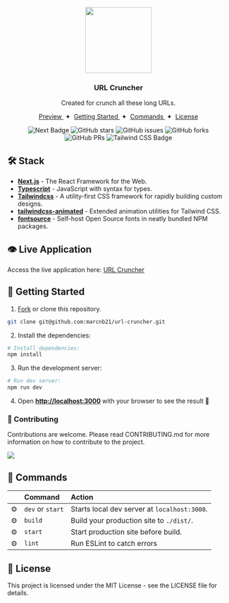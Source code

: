 <div align="center" style="margin-top: 30px;">
<img src="public/url-cruncher-github-logo.avif" height="150px" width="auto" /> 
<h3>
 URL Cruncher
</h3>
<p>Created for crunch all these long URLs.</p>
</div>

<div align="center">
    <a href="#" target="_blank">
        Preview
    </a>
    <span>&nbsp;✦&nbsp;</span>
    <a href="#-getting-started">
        Getting Started
    </a>
    <span>&nbsp;✦&nbsp;</span>
    <a href="#-commands">
        Commands
    </a>
    <span>&nbsp;✦&nbsp;</span>
    <a href="#-license">
        License
    </a>
    
</div>

<p></p>

<div align="center">

![Next Badge](https://img.shields.io/badge/Next.js-000000?logo=nextdotjs&logoColor=fff&style=flat)
![GitHub stars](https://img.shields.io/github/stars/marcnb21/url-cruncher)
![GitHub issues](https://img.shields.io/github/issues/marcnb21/url-cruncher)
![GitHub forks](https://img.shields.io/github/forks/marcnb21/url-cruncher)
![GitHub PRs](https://img.shields.io/github/issues-pr/marcnb21/url-cruncher)
![Tailwind CSS Badge](https://img.shields.io/badge/Tailwind%20CSS-06B6D4?logo=tailwindcss&logoColor=fff&style=flat)

</div>

## 🛠️ Stack

- [**Next.js**](https://nextjs.org/) - The React Framework for the Web.
- [**Typescript**](https://www.typescriptlang.org/) - JavaScript with syntax for types.
- [**Tailwindcss**](https://tailwindcss.com/) - A utility-first CSS framework for rapidly building custom designs.
- [**tailwindcss-animated**](https://github.com/new-data-services/tailwindcss-animated) - Extended animation utilities for Tailwind CSS.
- [**fontsource**](https://fontsource.org/) - Self-host Open Source fonts in neatly bundled NPM packages.

## 👁️ Live Application
Access the live application here: [URL Cruncher](https://url-cruncher.vercel.app)

## 🚀 Getting Started

1. [Fork](https://github.com/marcnb21/url-cruncher/fork) or clone this repository.

```bash
git clone git@github.com:marcnb21/url-cruncher.git
```

2. Install the dependencies:

```bash
# Install dependencies:
npm install
```

3. Run the development server:

```bash
# Run dev server:
npm run dev
```

4. Open [**http://localhost:3000**](http://localhost:3000/) with your browser to see the result 🚀


### 🤝 Contributing
Contributions are welcome. Please read CONTRIBUTING.md for more information on how to contribute to the project.

<a href="https://github.com/marcnb21/url-cruncher/graphs/contributors">
  <img src="https://contrib.rocks/image?repo=marcnb21/url-cruncher" />
</a>

## 🧞 Commands

|     | Command          | Action                                       |
| :-- |:-----------------|:---------------------------------------------|
| ⚙️  | `dev` or `start` | Starts local dev server at `localhost:3000`. |
| ⚙️  | `build`          | Build your production site to `./dist/`.     |
| ⚙️  | `start`          | Start production site before build.          |
| ⚙️  | `lint`           | Run ESLint to catch errors                   |

## 🔑 License

This project is licensed under the MIT License - see the LICENSE file for details.
